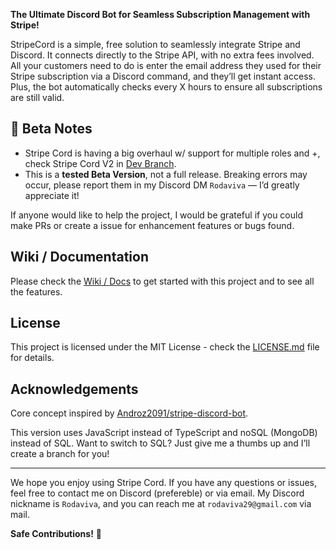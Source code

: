 **The Ultimate Discord Bot for Seamless Subscription Management with Stripe!**

StripeCord is a simple, free solution to seamlessly integrate Stripe and Discord. It connects directly to the Stripe API, with no extra fees involved. All your customers need to do is enter the email address they used for their Stripe subscription via a Discord command, and they’ll get instant access. Plus, the bot automatically checks every X hours to ensure all subscriptions are still valid.

## 🧪 Beta Notes  
- Stripe Cord is having a big overhaul w/ support for multiple roles and +, check Stripe Cord V2 in [Dev Branch](https://github.com/Rodaviva29/StripeCord/tree/dev).
- This is a **tested Beta Version**, not a full release. Breaking errors may occur, please report them in my Discord DM `Rodaviva` — I’d greatly appreciate it!

If anyone would like to help the project, I would be grateful if you could make PRs or create a issue for enhancement features or bugs found.

## Wiki / Documentation

Please check the [Wiki / Docs](https://github.com/Rodaviva29/StripeCord/wiki) to get started with this project and to see all the features.

## License

This project is licensed under the MIT License - check the [LICENSE.md](LICENSE.md) file for details.

## Acknowledgements

Core concept inspired by [Androz2091/stripe-discord-bot](https://github.com/Androz2091/stripe-discord-bot).

This version uses JavaScript instead of TypeScript and noSQL (MongoDB) instead of SQL. Want to switch to SQL? Just give me a thumbs up and I’ll create a branch for you!

---

We hope you enjoy using Stripe Cord. If you have any questions or issues, feel free to contact me on Discord (prefereble) or via email. My Discord nickname is `Rodaviva`, and you can reach me at `rodaviva29@gmail.com` via mail.

**Safe Contributions!** 💸
